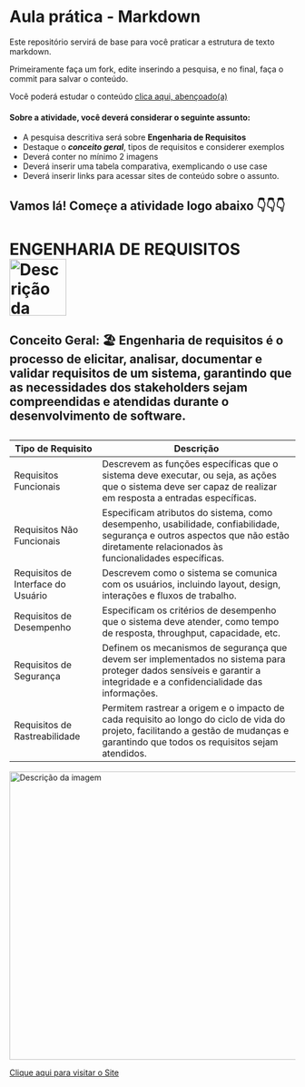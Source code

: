 # Aula prática - Markdown

Este repositório servirá de base para você praticar a estrutura de texto markdown. 

Primeiramente faça um fork, edite inserindo a pesquisa, e no final, faça o commit para salvar o conteúdo.

Você poderá estudar o conteúdo [clica aqui, abençoado(a)](https://docs.pipz.com/central-de-ajuda/learning-center/guia-basico-de-markdown#open)

#### Sobre a atividade, você deverá considerar o seguinte assunto:

- A pesquisa descritiva será sobre **Engenharia de Requisitos**
- Destaque o **_conceito geral_**, tipos de requisitos e considerer exemplos
- Deverá conter no mínimo 2 imagens
- Deverá inserir uma tabela comparativa, exemplicando o use case
- Deverá inserir links para acessar sites de conteúdo sobre o assunto.


## Vamos lá! Começe a atividade logo abaixo 👇👇👇

# ENGENHARIA DE REQUISITOS <img src="https://th.bing.com/th/id/OIP.HjoGRN9j_-orGSc5Qqhq7gHaHa?w=153&h=180&c=7&r=0&o=5&pid=1.7" alt="Descrição da imagem" width="100">

<h2>
  Conceito Geral:  🏖️
  Engenharia de requisitos é o processo de elicitar, analisar, documentar e validar requisitos de um sistema, garantindo que as necessidades dos stakeholders sejam compreendidas e atendidas durante o desenvolvimento de software.
</h2>
  

<h2>
  
| Tipo de Requisito          | Descrição                                                                                                                                                                       |
|----------------------------|---------------------------------------------------------------------------------------------------------------------------------------------------------------------------------|
| Requisitos Funcionais      | Descrevem as funções específicas que o sistema deve executar, ou seja, as ações que o sistema deve ser capaz de realizar em resposta a entradas específicas.                |
| Requisitos Não Funcionais  | Especificam atributos do sistema, como desempenho, usabilidade, confiabilidade, segurança e outros aspectos que não estão diretamente relacionados às funcionalidades específicas. |
| Requisitos de Interface do Usuário | Descrevem como o sistema se comunica com os usuários, incluindo layout, design, interações e fluxos de trabalho.                                                           |
| Requisitos de Desempenho   | Especificam os critérios de desempenho que o sistema deve atender, como tempo de resposta, throughput, capacidade, etc.                                                        |
| Requisitos de Segurança    | Definem os mecanismos de segurança que devem ser implementados no sistema para proteger dados sensíveis e garantir a integridade e a confidencialidade das informações.          |
| Requisitos de Rastreabilidade | Permitem rastrear a origem e o impacto de cada requisito ao longo do ciclo de vida do projeto, facilitando a gestão de mudanças e garantindo que todos os requisitos sejam atendidos. |
  
</h2>

<img src="https://www.nucleodoconhecimento.com.br/wp-content/uploads/2016/12/f13-exemplo-ilustrativo-modelo-mvp-2.png" alt="Descrição da imagem" width="508">

[Clique aqui para visitar o Site](https://brasil.uxdesign.cc/a-rela%C3%A7%C3%A3o-entre-a-experi%C3%AAncia-da-pessoa-usu%C3%A1ria-e-a-engenharia-de-requisitos-77ea749d4a5d)








                        


